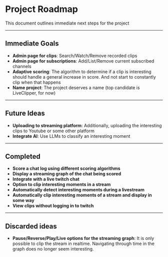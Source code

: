 # Project Roadmap

This document outlines immediate next steps for the project

---

## Immediate Goals

- **Admin page for clips**: Search/Watch/Remove recorded clips
- **Admin page for subscriptions**: Add/List/Remove current subscribed channels
- **Adaptive scoring**: The algorithm to determine if a clip is interesting should handle a general increase in score.
  And not start to constantly clip when that happens
- **Name project**: The project deserves a name (top candidate is LiveClipper, for now)
---

## Future Ideas

- **Uploading to streaming platform**: Additionally, uploading the interesting clips to Youtube or some other platform
- **Integrate AI**: Use LLMs to classify an interesting moment

---

## Completed

- **Score a chat log using different scoring algorithms**
- **Display a streaming graph of the chat being scored**
- **Integrate with a live twitch chat**
- **Option to clip interesting moments in a stream**
- **Automatically detect interesting moments during a livestream**
- **Automatically clip interesting moments of a stream and display in some way**
- **View clips without logging in to twitch**

---

## Discarded ideas

- **Pause/Reverse/Play/Live options for the streaming graph**: It is only possible to clip the stream in realtime.
  Navigating through time in the graph does no longer seem interesting.

